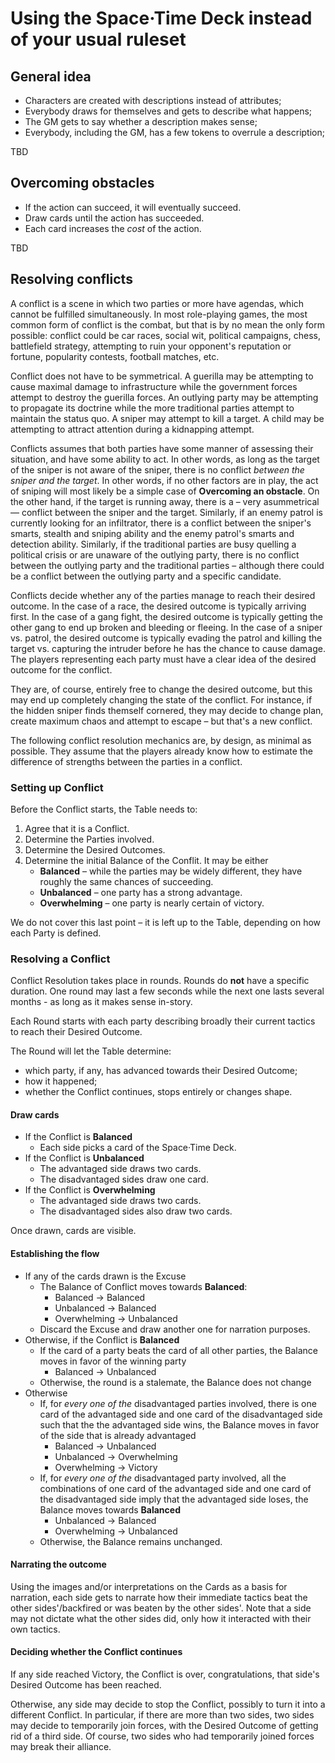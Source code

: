 # Using the Space·Time Deck instead of your usual ruleset

## General idea

- Characters are created with descriptions instead of attributes;
- Everybody draws for themselves and gets to describe what happens;
- The GM gets to say whether a description makes sense;
- Everybody, including the GM, has a few tokens to overrule a description;

TBD

## Overcoming obstacles

- If the action can succeed, it will eventually succeed.
- Draw cards until the action has succeeded.
- Each card increases the *cost* of the action.

TBD

## Resolving conflicts


A conflict is a scene in which two parties or more have
agendas, which cannot be fulfilled simultaneously. In most role-playing
games, the most common form of conflict is the combat, but that is by
no mean the only form possible: conflict could be car races, social wit,
political campaigns, chess, battlefield strategy, attempting to ruin your
opponent's reputation or fortune, popularity contests, football matches,
etc.

Conflict does not have to be symmetrical. A guerilla may be attempting to
cause maximal damage to infrastructure while the government forces attempt
to destroy the guerilla forces. An outlying party may be attempting to
propagate its doctrine while the more traditional parties attempt to
maintain the status quo. A sniper may attempt to kill a target. A child
may be attempting to attract attention during a kidnapping attempt.

Conflicts assumes that both parties have some manner of assessing their
situation, and have some ability to act. In other words, as long as the
target of the sniper is not aware of the sniper, there is no conflict *between
the sniper and the target*. In other words, if no other factors are in play,
the act of sniping will most likely be a simple case of **Overcoming an obstacle**.
On the other hand, if the target is running away, there is a – very asummetrical —
conflict between the sniper and the target. Similarly, if an enemy patrol is
currently looking for an infiltrator, there is a conflict between the sniper's
smarts, stealth and sniping ability and the enemy patrol's smarts and detection
ability. Similarly, if the traditional parties are busy quelling a political
crisis or are unaware of the outlying party, there is no conflict between the
outlying party and the traditional parties – although there could be a
conflict between the outlying party and a specific candidate.

Conflicts decide whether any of the parties manage to reach their desired
outcome. In the case of a race, the desired outcome is typically arriving
first. In the case of a gang fight, the desired outcome is typically getting
the other gang to end up broken and bleeding or fleeing. In the case of a
sniper vs. patrol, the desired outcome is typically evading the patrol and
killing the target vs. capturing the intruder before he has the chance to
cause damage. The players representing each party must have a clear idea
of the desired outcome for the conflict.

They are, of course, entirely free to change the desired outcome, but this
may end up completely changing the state of the conflict. For instance, if
the hidden sniper finds themself cornered, they may decide to change plan,
create maximum chaos and attempt to escape – but that's a new conflict.

The following conflict resolution mechanics are, by design, as minimal as
possible. They assume that the players already know how to estimate the difference
of strengths between the parties in a conflict.

### Setting up Conflict

Before the Conflict starts, the Table needs to:

1. Agree that it is a Conflict.
2. Determine the Parties involved.
3. Determine the Desired Outcomes.
4. Determine the initial Balance of the Conflit. It may be either
    - **Balanced** – while the parties may be widely different,
    they have roughly the same chances of succeeding.
    - **Unbalanced** – one party has a strong advantage.
    - **Overwhelming** – one party is nearly certain of victory.

We do not cover this last point – it is left up to the Table, depending
on how each Party is defined.

### Resolving a Conflict

Conflict Resolution takes place in rounds. Rounds do **not** have a specific
duration. One round may last a few seconds while the next one lasts several
months - as long as it makes sense in-story.

Each Round starts with each party describing broadly their current tactics to
reach their Desired Outcome.

The Round will let the Table determine:

 - which party, if any, has advanced towards their Desired Outcome;
 - how it happened;
 - whether the Conflict continues, stops entirely or changes shape.


#### Draw cards

- If the Conflict is **Balanced**
    - Each side picks a card of the Space·Time Deck.
- If the Conflict is **Unbalanced**
    - The advantaged side draws two cards.
    - The disadvantaged sides draw one card.
- If the Conflict is **Overwhelming**
    - The advantaged side draws two cards.
    - The disadvantaged sides also draw two cards.

Once drawn, cards are visible.


#### Establishing the flow

- If any of the cards drawn is the Excuse
    - The Balance of Conflict moves towards **Balanced**:
        - Balanced -> Balanced
        - Unbalanced -> Balanced
        - Overwhelming -> Unbalanced
    - Discard the Excuse and draw another one for narration purposes.
- Otherwise, if the Conflict is **Balanced**
    - If the card of a party beats the card of all other parties, the Balance moves in favor of the winning party
        - Balanced -> Unbalanced
    - Otherwise, the round is a stalemate, the Balance does not change
- Otherwise
    - If, for *every one of the* disadvantaged parties involved, there is one card of the advantaged side and one card of the disadvantaged side such that the the advantaged side wins, the Balance moves in favor of the side that is already advantaged
        - Balanced -> Unbalanced
        - Unbalanced -> Overwhelming
        - Overwhelming -> Victory
    - If, for *every one of the* disadvantaged party involved, all the combinations of one card of the advantaged side
    and one card of the disadvantaged side imply that the advantaged side loses, the Balance moves towards **Balanced**
        - Unbalanced -> Balanced
        - Overwhelming -> Unbalanced
    - Otherwise, the Balance remains unchanged.

#### Narrating the outcome

Using the images and/or interpretations on the Cards as a basis
for narration, each side gets to narrate how their immediate
tactics beat the other sides'/backfired or was beaten by the
other sides'. Note that a side may not dictate what the other
sides did, only how it interacted with their own tactics.

#### Deciding whether the Conflict continues

If any side reached Victory, the Conflict is over,
congratulations, that side's Desired Outcome has been
reached.

Otherwise, any side may decide to stop the Conflict,
possibly to turn it into a different Conflict. In
particular, if there are more than two sides, two
sides may decide to temporarily join forces, with
the Desired Outcome of getting rid of a third side.
Of course, two sides who had temporarily joined forces
may break their alliance.

